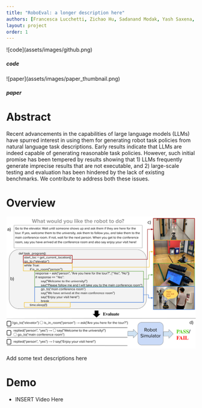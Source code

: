 ```yaml
---
title: "RoboEval: a longer description here"
authors: [Francesca Lucchetti, Zichao Hu, Sadanand Modak, Yash Saxena, Anders Freeman, Luisa Mao, Claire Schlesinger, Arjun Guha, Joydeep Biswas]
layout: project
order: 1
---
```


<div class="row">
<div class="col-md-3"></div>
<div class="col-md-2 text-center">
![code](assets/images/github.png)
<h5><strong>code</strong></h5>
</div>
<div class="col-md-2"></div>
<div class="col-md-2 text-center">
![paper](assets/images/paper_thumbnail.png)
<h5><strong>paper</strong></h5>
</div>
<div class="col-md-3"></div>
</div>

# Abstract
Recent advancements in the capabilities of large language models (LLMs) have
spurred interest in using them for generating robot task policies from natural
language task descriptions. Early
results indicate that LLMs are
indeed capable of generating reasonable task policies. However, such initial
promise has been tempered by results showing that 1) LLMs frequently generate
imprecise results that are not executable, and 2) large-scale testing and
evaluation has been hindered by the lack of existing benchmarks. We contribute
to address both these issues.

# Overview
![Overview](assets/images/RoboEvalFig1.png)

Add some text descriptions here
# Demo
* INSERT Video Here